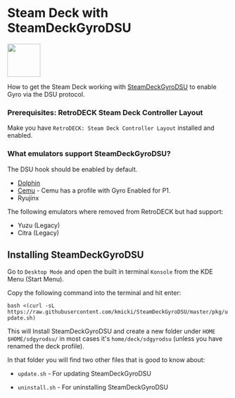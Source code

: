 # Steam Deck with SteamDeckGyroDSU

<img src="../../wiki_icons/pixelitos/steam.png" width="75">


How to get the Steam Deck working with [SteamDeckGyroDSU](https://github.com/kmicki/SteamDeckGyroDSU) to enable Gyro via the DSU protocol.

### Prerequisites: RetroDECK Steam Deck Controller Layout

Make you have `RetroDECK: Steam Deck Controller Layout` installed and enabled.

### What emulators support SteamDeckGyroDSU?

The DSU hook should be enabled by default.

- [Dolphin](https://wiki.dolphin-emu.org/index.php?title=DSU_Client#Using_DSU_devices_in_Dolphin)
- [Cemu](https://wiki.cemu.info/wiki/Motion_controls) - Cemu has a profile with Gyro Enabled for P1.
- Ryujinx

The following emulators where removed from RetroDECK but had support:

- Yuzu (Legacy)
- Citra (Legacy)

## Installing SteamDeckGyroDSU

Go to `Desktop Mode` and open the built in terminal `Konsole` from the KDE Menu (Start Menu).

Copy the following command into the terminal and hit enter:

`bash <(curl -sL https://raw.githubusercontent.com/kmicki/SteamDeckGyroDSU/master/pkg/update.sh)`

This will Install SteamDeckGyroDSU and create a new folder under `HOME` `$HOME/sdgyrodsu/` in most cases it's `home/deck/sdgyrodsu` (unless you have renamed the deck profile).

In that folder you will find two other files that is good to know about:

- `update.sh` - For updating SteamDeckGyroDSU

- `uninstall.sh` - For uninstalling SteamDeckGyroDSU
